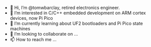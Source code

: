 - 👋 Hi, I’m @tomwbarclay, retired electronics engineer.
- 👀 I’m interested in C/C++ embedded development on ARM cortex devices, now Pi Pico
- 🌱 I’m currently learning about UF2 bootloaders and Pi Pico state machines
- 💞️ I’m looking to collaborate on ...
- 📫 How to reach me ...

<!---
tomwbarclay/tomwbarclay is a ✨ special ✨ repository because its `README.md` (this file) appears on your GitHub profile.
You can click the Preview link to take a look at your changes.
--->
